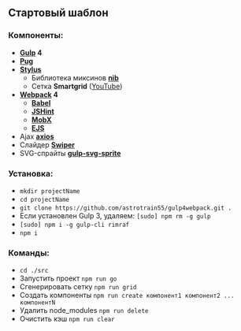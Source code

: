 ## Стартовый шаблон

### Компоненты:
* **[Gulp](https://gulpjs.com/) 4**
* **[Pug](https://pugjs.org/)**
* **[Stylus](http://stylus-lang.com/)**
  * Библиотека миксинов **[nib](http://stylus.github.io/nib/)**
  * Сетка **Smartgrid** ([YouTube](https://www.youtube.com/watch?v=KFVoIzaGPYg&list=PLyeqauxei6je28tJvioIsE0bYnARh0UVz))
* **[Webpack](https://webpack.js.org/) 4**
  * **[Babel](https://babeljs.io/)**
  * **[JSHint](https://jshint.com/)**
  * **[MobX](https://mobx.js.org/)**
  * **[EJS](https://ejs.co/)**
* Ajax **[axios](https://github.com/axios/axios)**
* Слайдер **[Swiper](https://idangero.us/swiper/)**
* SVG-спрайты **[gulp-svg-sprite](https://github.com/jkphl/gulp-svg-sprite)**

### Установка:
* ```mkdir projectName```
* ```cd projectName```
* ```git clone https://github.com/astrotrain55/gulp4webpack.git .```
* Если установлен Gulp 3, удаляем: ```[sudo] npm rm -g gulp```
* ```[sudo] npm i -g gulp-cli rimraf```
* ```npm i```

### Команды:
* ```cd ./src```
* Запустить проект ```npm run go```
* Сгенерировать сетку ```npm run grid```
* Создать компоненты ```npm run create компонент1 компонент2 ... компонентN```
* Удалить node_modules ```npm run delete```
* Очистить кэш ```npm run clear```
